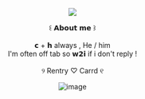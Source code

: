 <div align="center">

![](https://files.catbox.moe/iu5zdp.png)

</div> <div align="center"> ꒰ 𝗔𝗯𝗼𝘂𝘁 𝗺𝗲 ꒱
</div> <div align="center">   ⠀⠀
</div> <div align="center"> 𝗰 + 𝗵 always , He / him
</div> <div align="center"> I'm often off tab so 𝘄𝟮𝗶 if i don't reply !
</div> <div align="center">   ⠀⠀
</div> <div align="center">  ୨ Rentry ♡  Carrd ୧

<div align="center">

![image](https://github.com/user-attachments/assets/523c39a5-0c97-4ba0-97b5-3b0d08ec15f9)
